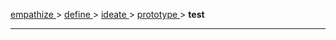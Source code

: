 [ empathize ](empathize.md) > [ define ](define.md) > [ ideate ](ideate.md) > [ prototype ](prototype.md) > **test**
<hr>